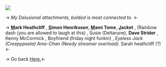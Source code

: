![](https://media.discordapp.net/attachments/1066939306893131786/1141033965369708585/Untitled541_20230815114113.png)

-> *My Delusional attachments, bolded is most connected to.* <-

-> **[M](https://mandela-catalogue.fandom.com/wiki/Mark_Heathcliff)ark Heathcliff** , **[S](https://cry-of-fear.fandom.com/wiki/Sick_Simon)imon Henriksson**, **[M](https://madoka.fandom.com/wiki/Mami_Tomoe)ami Tome**,  **[J](https://hotlinemiami.fandom.com/wiki/Jacket)acket** , (Rainbow dash (you are allowed to laugh at this) , Susie (Deltarune), **Dave Strider** ,  Kenny McCormick , Boyfriend (friday night funkin) , *Eyeless Jack (Creepypasta) Ame-Chan (Needy streamer overload).* Sarah heathcliff (?) <-

-> Go back [Here.](https://rentry.co/zombieheathcliff)<-